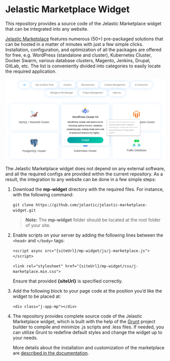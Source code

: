 # Jelastic Marketplace Widget

This repository provides a source code of the Jelastic Marketplace widget that can be integrated into any website.

[Jelastic Marketplace](https://jelastic.com/marketplace/#marketplace) features numerous (50+) pre-packaged solutions that can be hosted in a matter of minutes with just a few simple clicks. Installation, configuration, and optimization of all the packages are offered for free, e.g. WordPress (standalone and cluster), Kubernetes Cluster, Docker Swarm, various database clusters, Magento, Jenkins, Drupal, GitLab, etc. The list is conveniently divided into categories to easily locate the required application.

![GitHub Logo](jelastic-marketplace.png)

The Jelastic Marketplace widget does not depend on any external software, and all the required configs are provided within the current repository. As a result, the integration to any website can be done in a few simple steps:

1. Download the **mp-widget** directory with the required files. For instance, with the following command:
    
    `git clone https://github.com/jelastic/jelastic-marketplace-widget.git`
    > **Note:** The **mp-widget** folder should be located at the root folder of your site.
1. Enable scripts on your server by adding the following lines between the `<head>` and `</body>` tags:
    
    `<script async src="{siteUrl}/mp-widget/js/j-marketplace.js"></script>`
    
    `<link rel="stylesheet" href="{siteUrl}/mp-widget/css/j-marketplace.min.css">`

    Ensure that provided **{siteUrl}** is specified correctly.

1. Add the following block to your page code at the position you’d like the widget to be placed at:

    `<div class="j-app-mp"></div>`

1. The repository provides complete source code of the Jelastic Marketplace widget, which is built with the help of the [Grunt](https://gruntjs.com/) project builder to compile and minimize .js scripts and .less files. If needed, you can utilize Grunt to redefine default styles and change the widget up to your needs.

    More details about the installation and customization of the marketplace are [described in the documentation](https://ops-docs.jelastic.com/custom-marketplace-widget).
